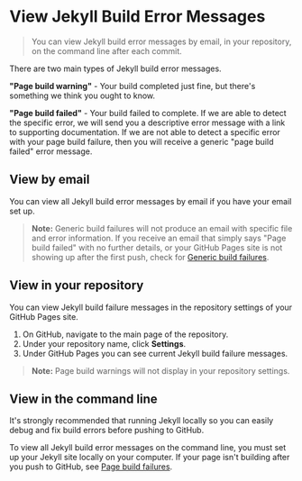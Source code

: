 # View Jekyll Build Error Messages

> You can view Jekyll build error messages by email, in your repository, on the command line after each commit.

There are two main types of Jekyll build error messages.

**"Page build warning"** - Your build completed just fine, but there's something we think you ought to know.

**"Page build failed"** - Your build failed to complete. If we are able to detect the specific error, we will send you a descriptive error message with a link to supporting documentation. If we are not able to detect a specific error with your page build failure, then you will receive a generic "page build failed" error message.

## View  by email

You can view all Jekyll build error messages by email if you have your email set up. 

> **Note:** Generic build failures will not produce an email with specific file and error information. If you receive an email that simply says "Page build failed" with no further details, or your GitHub Pages site is not showing up after the first push, check for [Generic build failures](generic_build_failures.md). 

## View in your repository

You can view Jekyll build failure messages in the repository settings of your GitHub Pages site.

1. On GitHub, navigate to the main page of the repository.
2. Under your repository name, click **Settings**.
3. Under GitHub Pages you can see current Jekyll build failure messages.

> **Note:** Page build warnings will not display in your repository settings.

## View in the command line

It's strongly recommended that running Jekyll locally so you can easily debug and fix build errors before pushing to GitHub. 

To view all Jekyll build error messages on the command line, you must set up your Jekyll site locally on your computer. If your page isn't building after you push to GitHub, see [Page build failures](page_build_failures.md).

